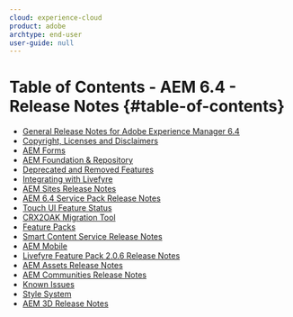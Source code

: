 ```yaml
---
cloud: experience-cloud
product: adobe
archtype: end-user
user-guide: null
---
```


# Table of Contents - AEM 6.4 - Release Notes {#table-of-contents}

+ [General Release Notes for Adobe Experience Manager 6.4](/help/release-notes/release-notes.md)
+ [Copyright, Licenses and Disclaimers](licenses.md)
+ [AEM Forms](forms.md)
+ [AEM Foundation & Repository](wcm-platform.md)
+ [Deprecated and Removed Features](deprecated-removed-features.md)
+ [Integrating with Livefyre](livefyre.md)
+ [AEM Sites Release Notes](sites.md)
+ [AEM 6.4 Service Pack Release Notes](sp-release-notes.md)
+ [Touch UI Feature Status](touch-ui-features-status.md)
+ [CRX2OAK Migration Tool](crx2oak.md)
+ [Feature Packs](feature-packs-release-notes.md)
+ [Smart Content Service Release Notes](smart-content-service-release-notes.md)
+ [AEM Mobile](apps-release-notes.md)
+ [Livefyre Feature Pack 2.0.6 Release Notes](livefyre-feature-pack-206.md)
+ [AEM Assets Release Notes](assets.md)
+ [AEM Communities Release Notes](communities-release-notes.md)
+ [Known Issues](known-issues.md)
+ [Style System](style-system-fp.md)
+ [AEM 3D Release Notes](aem3d-release-notes.md)
<!-- + [REDIRECT AEM 6.4.1.0 Release Notes](sp1-release-notes.md) -->
<!-- + [AEM 6.4.2.0 Release Notes](sp2-release-notes.md) -->